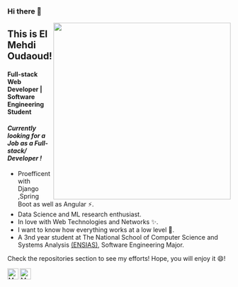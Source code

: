 
### Hi there 👋

[<img align="right" width="400" src="https://github-readme-stats.vercel.app/api?username=Elcaveman&show_icons=true"/>](https://github.com/Elcaveman/)

<!--<a href="channel">
  <img align="left" alt="Mehdi's YouTube" width="15px" src="https://cdn.jsdelivr.net/npm/simple-icons@3.2.0/icons/youtube.svg" />
</a>
-->



## This is El Mehdi Oudaoud!
#### Full-stack Web Developer | Software Engineering Student
#### *Currently looking for a Job as a Full-stack/ Developer !*
- Proefficent with Django ,Spring Boot as well as Angular ⚡. 
- Data Science and ML research enthusiast.
- In love with Web Technologies and Networks ✨.
- I want to know how everything works at a low level 🤔.
- A 3nd year student at The National School of Computer Science and Systems Analysis [(ENSIAS)](http://ensias.um5.ac.ma/), Software Engineering Major.

<!--**To know more:**  [Website](website), [LinkedIn](linkedin, [Email](email)-->

Check the repositories section to see my efforts! Hope, you will enjoy it 😄!

<a href="https://www.linkedin.com/in/el-mehdi-oudaoud-b796001a1/" target="_blank">
  <img align="left" alt="Mehdi's Linkdein" width="25px" src="https://image.flaticon.com/icons/png/512/174/174857.png"/>
</a>
<a href="https://github.com/Elcaveman/" target="_blank">
  <img align="left" alt="Mehdi's Github" width="25px" src="https://www.nicepng.com/png/full/52-520535_free-files-github-github-icon-png-white.png" />
</a>
